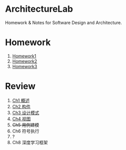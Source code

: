 # ArchitectureLab

Homework & Notes for Software Design and Architecture.

# Homework

1. [Homework1](https://github.com/songkuixi/ArchitectureLab/blob/master/Homework1.md)
2. [Homework2](https://github.com/songkuixi/ArchitectureLab/blob/master/Homework2/Homework2.md)
3. [Homework3](https://github.com/songkuixi/ArchitectureLab/blob/master/Homework2/Homework3.md)

# Review

1. [Ch1 概述](https://github.com/songkuixi/ArchitectureLab/blob/master/Review/Ch1.md)
2. [Ch2 构件](https://github.com/songkuixi/ArchitectureLab/blob/master/Review/Ch2.md)
3. [Ch3 设计模式](https://github.com/songkuixi/ArchitectureLab/blob/master/Review/Ch3.md)
4. [Ch4 视图](https://github.com/songkuixi/ArchitectureLab/blob/master/Review/Ch4.md)
5. ~~Ch5 用例建模~~
6. Ch6 符号执行
7. ?
8. Ch8 深度学习框架


